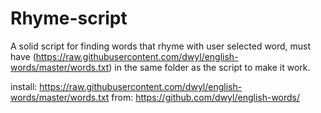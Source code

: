 # Rhyme-script
A solid script for finding words that rhyme with user selected word, must have (https://raw.githubusercontent.com/dwyl/english-words/master/words.txt) in the same folder as the script to make it work.

install: https://raw.githubusercontent.com/dwyl/english-words/master/words.txt
from: https://github.com/dwyl/english-words/
